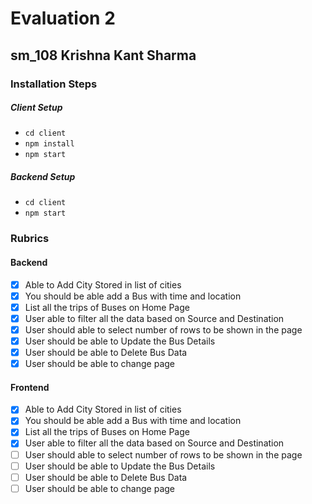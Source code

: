 # Evaluation 2

## sm_108 Krishna Kant Sharma

### Installation Steps

##### Client Setup

- `cd client`
- `npm install`
- `npm start`

##### Backend Setup

- `cd client`
- `npm start`

### Rubrics

#### Backend

- [x] Able to Add City Stored in list of cities
- [x] You should be able add a Bus with time and location
- [x] List all the trips of Buses on Home Page
- [x] User able to filter all the data based on Source and Destination
- [x] User should able to select number of rows to be shown in the page
- [x] User should be able to Update the Bus Details
- [x] User should be able to Delete Bus Data
- [x] User should be able to change page

#### Frontend

- [x] Able to Add City Stored in list of cities
- [x] You should be able add a Bus with time and location
- [x] List all the trips of Buses on Home Page
- [x] User able to filter all the data based on Source and Destination
- [ ] User should able to select number of rows to be shown in the page
- [ ] User should be able to Update the Bus Details
- [ ] User should be able to Delete Bus Data
- [ ] User should be able to change page
